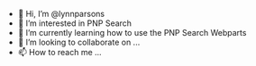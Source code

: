 - 👋 Hi, I’m @lynnparsons
- 👀 I’m interested in PNP Search
- 🌱 I’m currently learning how to use the PNP Search Webparts
- 💞️ I’m looking to collaborate on ...
- 📫 How to reach me ...

<!---
lynnparsons/lynnparsons is a ✨ special ✨ repository because its `README.md` (this file) appears on your GitHub profile.
You can click the Preview link to take a look at your changes.
--->
